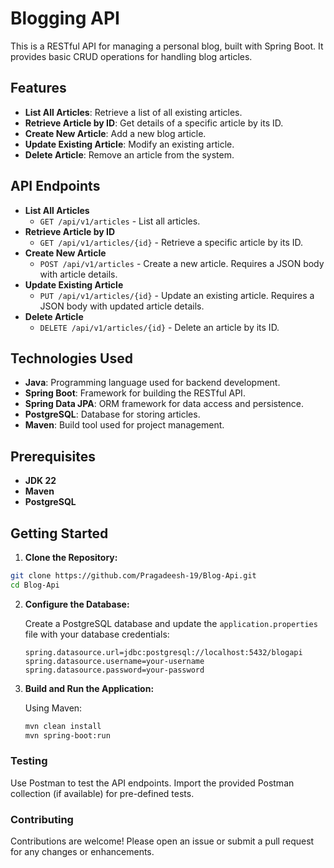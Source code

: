 # Blogging API

This is a RESTful API for managing a personal blog, built with Spring Boot. It provides basic CRUD operations for handling blog articles.

## Features

- **List All Articles**: Retrieve a list of all existing articles.
- **Retrieve Article by ID**: Get details of a specific article by its ID.
- **Create New Article**: Add a new blog article.
- **Update Existing Article**: Modify an existing article.
- **Delete Article**: Remove an article from the system.

## API Endpoints

- **List All Articles**
  - `GET /api/v1/articles` - List all articles.
- **Retrieve Article by ID**
  - `GET /api/v1/articles/{id}` - Retrieve a specific article by its ID.
- **Create New Article**
  - `POST /api/v1/articles` - Create a new article. Requires a JSON body with article details.
- **Update Existing Article**
  - `PUT /api/v1/articles/{id}` - Update an existing article. Requires a JSON body with updated article details.
- **Delete Article**
  - `DELETE /api/v1/articles/{id}` - Delete an article by its ID.

## Technologies Used

- **Java**: Programming language used for backend development.
- **Spring Boot**: Framework for building the RESTful API.
- **Spring Data JPA**: ORM framework for data access and persistence.
- **PostgreSQL**: Database for storing articles.
- **Maven**: Build tool used for project management.

## Prerequisites

- **JDK 22**
- **Maven** 
- **PostgreSQL**

## Getting Started

1. **Clone the Repository:**

```bash
git clone https://github.com/Pragadeesh-19/Blog-Api.git
cd Blog-Api
```

2. **Configure the Database:**

    Create a PostgreSQL database and update the `application.properties` file with your database credentials:

    ```properties
    spring.datasource.url=jdbc:postgresql://localhost:5432/blogapi
    spring.datasource.username=your-username
    spring.datasource.password=your-password
    ```

3. **Build and Run the Application:**

    Using Maven:

    ```bash
    mvn clean install
    mvn spring-boot:run
    ```

### Testing

Use Postman to test the API endpoints. Import the provided Postman collection (if available) for pre-defined tests.

### Contributing

Contributions are welcome! Please open an issue or submit a pull request for any changes or enhancements.
